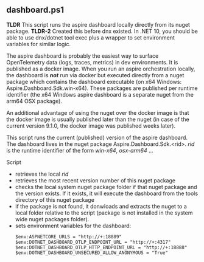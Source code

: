 ## dashboard.ps1

**TLDR** This script runs the aspire dashboard locally directly from its nuget package.
**TLDR-2** Created this before dnx existed. In .NET 10, you should be able to use dnx/dotnet tool exec plus a wrapper to set environment variables for similar logic.

The aspire dashboard is probably the easiest way to surface OpenTelemetry data (logs, traces, metrics) in dev environments. It is published as a docker image. When you run an aspire orchestration locally, the dashboard is ***not*** run via docker but executed directly from a nuget package which contains the dashboard executable (on x64 Windows: Aspire.Dashboard.Sdk.win-x64). These packages are published per runtime identifier (the x64 Windows aspire dashboard is a separate nuget from the arm64 OSX package).

An additional advantage of using the nuget over the docker image is that the docker image is usually published later than the nuget (in case of the current version 9.1.0, the docker image was published weeks later).

This script runs the current (published) version of the aspire dashboard. The dashboard lives in the nuget package Aspire.Dashboard.Sdk.&lt;rid&gt;. *rid* is the runtime identifier of the form *win-x64*, *osx-arm64* ...

Script
- retrieves the local *rid*
- retrieves the most recent version number of this nuget package
- checks the local system nuget package folder if that nuget package and the version exists. If it exists, it will execute the dashboard from the tools directory of this nuget package
- if the package is not found, it donwloads and extracts the nuget to a local folder relative to the script (package is not installed in the system wide nuget packages folder).
- sets environment variables for the dashboard:
    ```
    $env:ASPNETCORE_URLS = "http://+:18889"
    $env:DOTNET_DASHBOARD_OTLP_ENDPOINT_URL = "http://+:4317"
    $env:DOTNET_DASHBOARD_OTLP_HTTP_ENDPOINT_URL = "http://+:18888"
    $env:DOTNET_DASHBOARD_UNSECURED_ALLOW_ANONYMOUS = "True"
    ```
    

